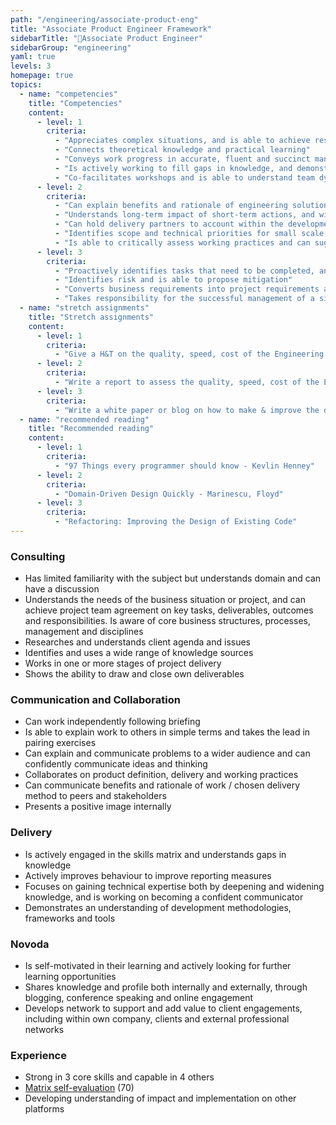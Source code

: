 ```yaml
---
path: "/engineering/associate-product-eng"
title: "Associate Product Engineer Framework"
sidebarTitle: "📕Associate Product Engineer"
sidebarGroup: "engineering"
yaml: true
levels: 3
homepage: true
topics:
  - name: "competencies"
    title: "Competencies"
    content:
      - level: 1
        criteria:
          - "Appreciates complex situations, and is able to achieve results on small, less complex tasks" 
          - "Connects theoretical knowledge and practical learning"
          - "Conveys work progress in accurate, fluent and succinct manner"
          - "Is actively working to fill gaps in knowledge, and demonstrates continuous learning and improvement in work"
          - "Co-facilitates workshops and is able to understand team dynamics in order to solve a problem"
      - level: 2
        criteria:
          - "Can explain benefits and rationale of engineering solutions and decisions"
          - "Understands long-term impact of short-term actions, and wider context of small scale projects"
          - "Can hold delivery partners to account within the development process"
          - "Identifies scope and technical priorities for small scale changes"
          - "Is able to critically assess working practices and can suggest areas for improvement"
      - level: 3
        criteria:
          - "Proactively identifies tasks that need to be completed, and initiates these without being directed"
          - "Identifies risk and is able to propose mitigation"
          - "Converts business requirements into project requirements and inputs these into software development specifications on small scale projects"
          - "Takes responsibility for the successful management of a simple project through to achievement of the expected outcome"
  - name: "stretch assignments"
    title: "Stretch assignments"
    content:
      - level: 1
        criteria:
          - "Give a H&T on the quality, speed, cost of the Engineering delivery of the project you are working on"
      - level: 2
        criteria:
          - "Write a report to assess the quality, speed, cost of the Engineering delivery of the project you are working on, it should involve at least one recommendation for improvement"
      - level: 3
        criteria:
          - "Write a white paper or blog on how to make & improve the decisions around quality, speed, cost of the Engineering delivery of a project"
  - name: "recommended reading"
    title: "Recommended reading"
    content:
      - level: 1
        criteria:
          - "97 Things every programmer should know - Kevlin Henney"
      - level: 2
        criteria:
          - "Domain-Driven Design Quickly - Marinescu, Floyd"
      - level: 3
        criteria:
          - "Refactoring: Improving the Design of Existing Code"
---
```

### Consulting
- Has limited familiarity with the subject but understands domain and can have a discussion
- Understands the needs of the business situation or project, and can achieve project team agreement on key tasks, deliverables, outcomes and responsibilities. Is aware of core business structures, processes, management and disciplines
- Researches and understands client agenda and issues
- Identifies and uses a wide range of knowledge sources
- Works in one or more stages of project delivery
- Shows the ability to draw and close own deliverables

### Communication and Collaboration
- Can work independently following briefing
- Is able to explain work to others in simple terms and takes the lead in pairing exercises
- Can explain and communicate problems to a wider audience and can confidently communicate ideas and thinking 
- Collaborates on product definition, delivery and working practices
- Can communicate benefits and rationale of work / chosen delivery method to peers and stakeholders
- Presents a positive image internally

### Delivery
- Is actively engaged in the skills matrix and understands gaps in knowledge
- Actively improves behaviour to improve reporting measures
- Focuses on gaining technical expertise both by deepening and widening knowledge, and is working on becoming a confident communicator
- Demonstrates an understanding of development methodologies, frameworks and tools

### Novoda
- Is self-motivated in their learning and actively looking for further learning opportunities
- Shares knowledge and profile both internally and externally, through blogging, conference speaking and online engagement
- Develops network to support and add value to client engagements, including within own company, clients and external professional networks

### Experience
- Strong in 3 core skills and capable in 4 others 
- [Matrix self-evaluation](https://docs.google.com/spreadsheets/d/1ttfRkbp2sfl69vepP-Pm-1ug42OmweD8jI_fMNTeJo8) (70)
- Developing understanding of impact and implementation on other platforms
